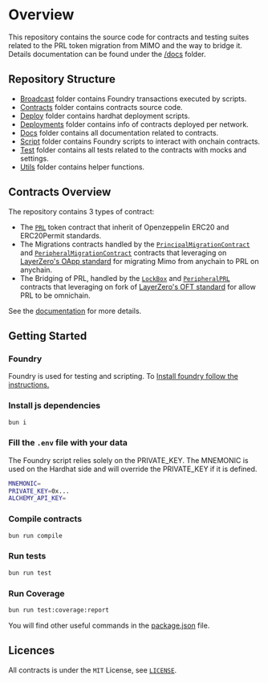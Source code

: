 # Overview

This repository contains the source code for contracts and testing suites related to the PRL token migration from MIMO
and the way to bridge it. Details documentation can be found under the [/docs](./docs) folder.

## Repository Structure

- [Broadcast](./broadcast) folder contains Foundry transactions executed by scripts.
- [Contracts](./contracts) folder contains contracts source code.
- [Deploy](./deploy) folder contains hardhat deployment scripts.
- [Deployments](./deployments) folder contains info of contracts deployed per network.
- [Docs](./docs) folder contains all documentation related to contracts.
- [Script](./scripts) folder contains Foundry scripts to interact with onchain contracts.
- [Test](./test) folder contains all tests related to the contracts with mocks and settings.
- [Utils](./utils) folder contains helper functions.

## Contracts Overview

The repository contains 3 types of contract:

- The [`PRL`]('./contracts/principal/PRL.sol) token contract that inherit of Openzeppelin ERC20 and ERC20Permit
  standards.
- The Migrations contracts handled by the
  [`PrincipalMigrationContract`]('./contracts/principal/PrincipalMigrationContract.sol) and
  [`PeripheralMigrationContract`]('./contracts/peripheral/PeripheralMigrationContract.sol) contracts that leveraging on
  [LayerZero's OApp standard](https://docs.layerzero.network/v2/home/protocol/contract-standards#oapp) for migrating
  Mimo from anychain to PRL on anychain.
- The Bridging of PRL, handled by the [`LockBox`]('./contracts/principal/LockBox.sol) and
  [`PeripheralPRL`]('./contracts/peripheral/PeripheralPRL.sol) contracts that leveraging on fork of
  [LayerZero's OFT standard](https://docs.layerzero.network/v2/home/protocol/contract-standards#oft) for allow PRL to be
  omnichain.

See the [documentation](./docs/README.md) for more details.

## Getting Started

### Foundry

Foundry is used for testing and scripting. To
[Install foundry follow the instructions.](https://book.getfoundry.sh/getting-started/installation)

### Install js dependencies

```bash
bun i
```

### Fill the `.env` file with your data

The Foundry script relies solely on the PRIVATE_KEY. The MNEMONIC is used on the Hardhat side and will override the
PRIVATE_KEY if it is defined.

```bash
MNEMONIC=
PRIVATE_KEY=0x...
ALCHEMY_API_KEY=
```

### Compile contracts

```bash
bun run compile
```

### Run tests

```bash
bun run test
```

### Run Coverage

```bash
bun run test:coverage:report
```

You will find other useful commands in the [package.json](./package.json) file.

## Licences

All contracts is under the `MIT` License, see [`LICENSE`](./LICENSE).
